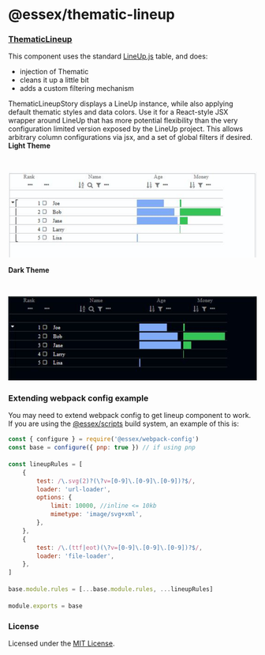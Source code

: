 # @essex/thematic-lineup

### [ThematicLineup](/packages/thematic-lineup/src/__tests__/ThematicLineup.stories.tsx)

This component uses the standard [LineUp.js](https://lineup.js.org/) table, and does:

- injection of Thematic
- cleans it up a little bit
- adds a custom filtering mechanism

ThematicLineupStory displays a LineUp instance, while also applying default thematic styles and data colors.
Use it for a React-style JSX wrapper around LineUp that has more potential flexibility than the very configuration limited version exposed by the LineUp project.
This allows arbitrary column configurations via jsx, and a set of global filters if desired.
</br>
<b>Light Theme</b>

<br />

!["Themed-Lineup Light Preview"](../../assets/ThematicLineup-story.JPG)

<b>Dark Theme</b>

<br />

!["Themed-Lineup Dark Preview"](../../assets/ThematicLineup-dark-story.JPG)

### Extending webpack config example

You may need to extend webpack config to get lineup component to work. If you are using the [@essex/scripts](https://www.npmjs.com/package/@essex/scripts) build system, an example of this is:

```jsx
const { configure } = require('@essex/webpack-config')
const base = configure({ pnp: true }) // if using pnp

const lineupRules = [
	{
		test: /\.svg(2)?(\?v=[0-9]\.[0-9]\.[0-9])?$/,
		loader: 'url-loader',
		options: {
			limit: 10000, //inline <= 10kb
			mimetype: 'image/svg+xml',
		},
	},
	{
		test: /\.(ttf|eot)(\?v=[0-9]\.[0-9]\.[0-9])?$/,
		loader: 'file-loader',
	},
]

base.module.rules = [...base.module.rules, ...lineupRules]

module.exports = base
```

### License

Licensed under the [MIT License](../../LICENSE).
